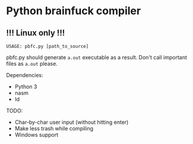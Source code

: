 # Python brainfuck compiler
## !!! Linux only !!!

`USAGE: pbfc.py [path_to_source]`

pbfc.py should generate `a.out` executable as a result. Don't call important files as `a.out` please.

Dependencies:
 - Python 3
 - nasm
 - ld

TODO:
 - Char-by-char user input (without hitting enter)
 - Make less trash while compiling 
 - Windows support
